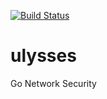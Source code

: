 [![Build Status](https://travis-ci.org/elodina/ulysses.svg?branch=master)](https://travis-ci.org/elodina/ulysses)

# ulysses
Go Network Security
